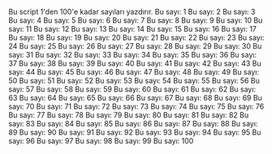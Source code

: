 Bu script 1'den 100'e kadar sayıları yazdırır.
Bu sayı: 1
Bu sayı: 2
Bu sayı: 3
Bu sayı: 4
Bu sayı: 5
Bu sayı: 6
Bu sayı: 7
Bu sayı: 8
Bu sayı: 9
Bu sayı: 10
Bu sayı: 11
Bu sayı: 12
Bu sayı: 13
Bu sayı: 14
Bu sayı: 15
Bu sayı: 16
Bu sayı: 17
Bu sayı: 18
Bu sayı: 19
Bu sayı: 20
Bu sayı: 21
Bu sayı: 22
Bu sayı: 23
Bu sayı: 24
Bu sayı: 25
Bu sayı: 26
Bu sayı: 27
Bu sayı: 28
Bu sayı: 29
Bu sayı: 30
Bu sayı: 31
Bu sayı: 32
Bu sayı: 33
Bu sayı: 34
Bu sayı: 35
Bu sayı: 36
Bu sayı: 37
Bu sayı: 38
Bu sayı: 39
Bu sayı: 40
Bu sayı: 41
Bu sayı: 42
Bu sayı: 43
Bu sayı: 44
Bu sayı: 45
Bu sayı: 46
Bu sayı: 47
Bu sayı: 48
Bu sayı: 49
Bu sayı: 50
Bu sayı: 51
Bu sayı: 52
Bu sayı: 53
Bu sayı: 54
Bu sayı: 55
Bu sayı: 56
Bu sayı: 57
Bu sayı: 58
Bu sayı: 59
Bu sayı: 60
Bu sayı: 61
Bu sayı: 62
Bu sayı: 63
Bu sayı: 64
Bu sayı: 65
Bu sayı: 66
Bu sayı: 67
Bu sayı: 68
Bu sayı: 69
Bu sayı: 70
Bu sayı: 71
Bu sayı: 72
Bu sayı: 73
Bu sayı: 74
Bu sayı: 75
Bu sayı: 76
Bu sayı: 77
Bu sayı: 78
Bu sayı: 79
Bu sayı: 80
Bu sayı: 81
Bu sayı: 82
Bu sayı: 83
Bu sayı: 84
Bu sayı: 85
Bu sayı: 86
Bu sayı: 87
Bu sayı: 88
Bu sayı: 89
Bu sayı: 90
Bu sayı: 91
Bu sayı: 92
Bu sayı: 93
Bu sayı: 94
Bu sayı: 95
Bu sayı: 96
Bu sayı: 97
Bu sayı: 98
Bu sayı: 99
Bu sayı: 100
